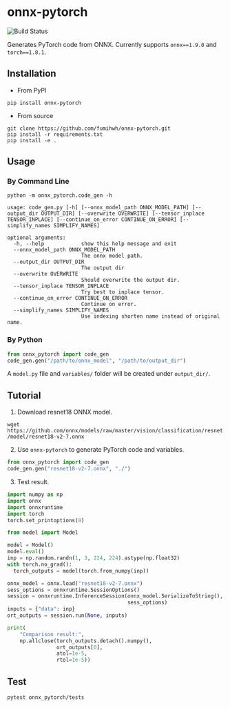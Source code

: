 # onnx-pytorch


![Build Status](https://github.com/fumihwh/onnx-pytorch/actions/workflows/main.yml/badge.svg?branch=main)


Generates PyTorch code from ONNX.
Currently supports `onnx==1.9.0` and `torch==1.8.1`.

## Installation

- From PyPI
```
pip install onnx-pytorch
```

- From source
```
git clone https://github.com/fumihwh/onnx-pytorch.git
pip install -r requirements.txt
pip install -e .
```


## Usage
### By Command Line
```
python -m onnx_pytorch.code_gen -h

usage: code_gen.py [-h] [--onnx_model_path ONNX_MODEL_PATH] [--output_dir OUTPUT_DIR] [--overwrite OVERWRITE] [--tensor_inplace TENSOR_INPLACE] [--continue_on_error CONTINUE_ON_ERROR] [--simplify_names SIMPLIFY_NAMES]

optional arguments:
  -h, --help            show this help message and exit
  --onnx_model_path ONNX_MODEL_PATH
                        The onnx model path.
  --output_dir OUTPUT_DIR
                        The output dir
  --overwrite OVERWRITE
                        Should overwrite the output dir.
  --tensor_inplace TENSOR_INPLACE
                        Try best to inplace tensor.
  --continue_on_error CONTINUE_ON_ERROR
                        Continue on error.
  --simplify_names SIMPLIFY_NAMES
                        Use indexing shorten name instead of original name.
```

### By Python
```python
from onnx_pytorch import code_gen
code_gen.gen("/path/to/onnx_model", "/path/to/output_dir")
```

A `model.py` file and `variables/` folder will be created under `output_dir/`.

## Tutorial
1. Download resnet18 ONNX model.

```wget https://github.com/onnx/models/raw/master/vision/classification/resnet/model/resnet18-v2-7.onnx```

2. Use `onnx-pytorch` to generate PyTorch code and variables.
```python
from onnx_pytorch import code_gen
code_gen.gen("resnet18-v2-7.onnx", "./")
```

3. Test result.
```python
import numpy as np
import onnx
import onnxruntime
import torch
torch.set_printoptions(8)

from model import Model

model = Model()
model.eval()
inp = np.random.randn(1, 3, 224, 224).astype(np.float32)
with torch.no_grad():
  torch_outputs = model(torch.from_numpy(inp))

onnx_model = onnx.load("resnet18-v2-7.onnx")
sess_options = onnxruntime.SessionOptions()
session = onnxruntime.InferenceSession(onnx_model.SerializeToString(),
                                       sess_options)
inputs = {"data": inp}
ort_outputs = session.run(None, inputs)

print(
    "Comparison result:",
    np.allclose(torch_outputs.detach().numpy(),
                ort_outputs[0],
                atol=1e-5,
                rtol=1e-5))
```

## Test
```bash
pytest onnx_pytorch/tests
```